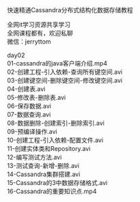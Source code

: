 快速精通Cassandra分布式结构化数据存储教程

全网it学习资源共享学习<br>全网课程都有，欢迎私聊<br>微信：jerryttom<br>

day02<br> 01-cassandra的java客户端介绍.mp4<br> 02-创建工程-引入依赖-查询所有键空间.avi<br> 03-创建键空间-删除键空间-修改键空间.avi<br> 04-创建表.avi<br> 05-修改表-删除表.avi<br> 06-保存数据.avi<br> 07-数据查询.avi<br> 08-数据删除-创建索引-删除索引.avi<br> 09-预编译操作.avi<br> 10-创建工程-引入依赖-配置文件.avi<br> 11-创建实体类和Repository.avi<br> 12-编写测试方法.avi<br> 13-测试查询-新增-删除.avi<br> 14-Cassandra集群搭建.avi<br> 15-Cassandra的3中数据存储格式.avi<br> 16-Cassandra的重要知识点.mp4<br> <span style="font-family: &amp;quot;">&nbsp; &nbsp;&nbsp; &nbsp;</span>